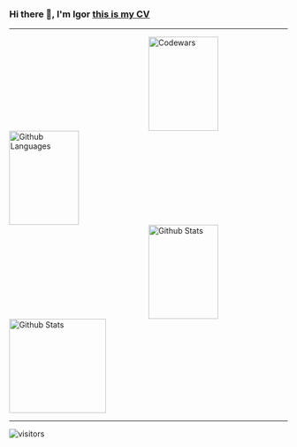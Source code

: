 ### Hi there 👋, I'm Igor <a href="https://defleppard333.github.io/">this is my CV</a>
__________________


<img height="170em" width="50%" align="right" alt="Codewars" src="https://github-readme-codewars-stats.herokuapp.com/api/?username=defleppard&card&colormode=dark_mode"/>
<img height="170em" width="50%" alt="Github Languages" src="https://github-readme-stats-eight-theta.vercel.app/api/top-langs/?username=defleppard333&layout=compact" />
<img height="170em" width="50%" align="right" alt="Github Stats" src="https://github-readme-streak-stats.herokuapp.com/?user=defleppard333" />
<img height="170em" width="59%" alt="Github Stats" src="https://github-readme-stats.vercel.app/api?username=defleppard333&show_icons=true&theme=default" />



___
![visitors](https://visitor-badge.glitch.me/badge?page_id=defleppard33.defleppard333&left_color=green&right_color=red)


